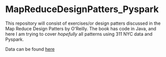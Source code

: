 # MapReduceDesignPatters_Pyspark

This repository will consist of exercises/or design patters discussed in the Map Reduce Design Patters by O'Reilly.
The book has code in Java, and here I am trying to cover *hopefully* all patterns using
311 NYC data and Pyspark.

Data can be found [here](https://nycopendata.socrata.com/Social-Services/311-Service-Requests-from-2010-to-Present/erm2-nwe9/data)

